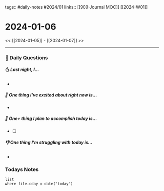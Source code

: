tags:: #daily-notes #2024/01 
links:: [[909 Journal MOC]] [[2024-W01]]
# 2024-01-06

<< [[2024-01-05]] - [[2024-01-07]] >>

---
### 📅 Daily Questions
##### 🌜 Last night, I...
- 

##### 🙌 One thing I've excited about right now is...
- 

##### 🚀 One+ thing I plan to accomplish today is...
- [ ] 

##### 👎 One thing I'm struggling with today is...
- 

### Todays Notes
```dataview
list 
where file.cday = date("today")
```
